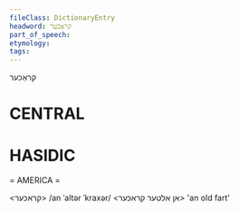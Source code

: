 ```yaml
---
fileClass: DictionaryEntry
headword: קראַכער
part_of_speech: 
etymology: 
tags: 
---
```

קראַכער

CENTRAL
========

HASIDIC
=======
= AMERICA = 

<קראכער>
/an ˈaltər ˈkraxər/ <אן אלטער קראכער> 'an old fart'